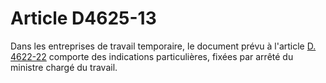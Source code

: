# Article D4625-13

Dans les entreprises de travail temporaire, le document prévu à l'article [D. 4622-22][1] comporte des indications particulières, fixées par arrêté du ministre chargé du travail.

 [1]: /affichCodeArticle.do?cidTexte=LEGITEXT000006072050&idArticle=LEGIARTI000018492821&dateTexte=&categorieLien=cid